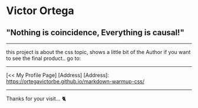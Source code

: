 # Victor Ortega
## "Nothing is coincidence, Everything is causal!"
***
this project is about the css topic, shows a little bit of the Author
if you want to see the final product.. go to:
***
[<< My Profile Page] [Address]
[Address]: https://ortegavictorbe.github.io/markdown-warmup-css/

***
Thanks for your visit... :cat2:
